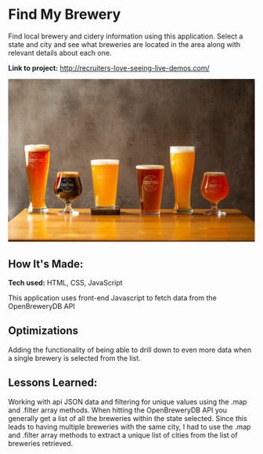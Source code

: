 # Find My Brewery 
Find local brewery and cidery information using this application. Select a state and city and see what breweries are located in the area along with relevant details about each one. 

**Link to project:** http://recruiters-love-seeing-live-demos.com/

![alt tag](img/Beer-for-Readme.jpg)

## How It's Made:

**Tech used:** HTML, CSS, JavaScript

This application uses front-end Javascript to fetch data from the OpenBreweryDB API

## Optimizations

Adding the functionality of being able to drill down to even more data when a single brewery is selected from the list. 

## Lessons Learned:

Working with api JSON data and filtering for unique values using the .map and .filter array methods. When hitting the OpenBreweryDB API you generally get a list of all
the breweries within the state selected. Since this leads to having multiple breweries with the same city, I had to use the .map and .filter array methods to extract a unique
list of cities from the list of breweries retrieved.


